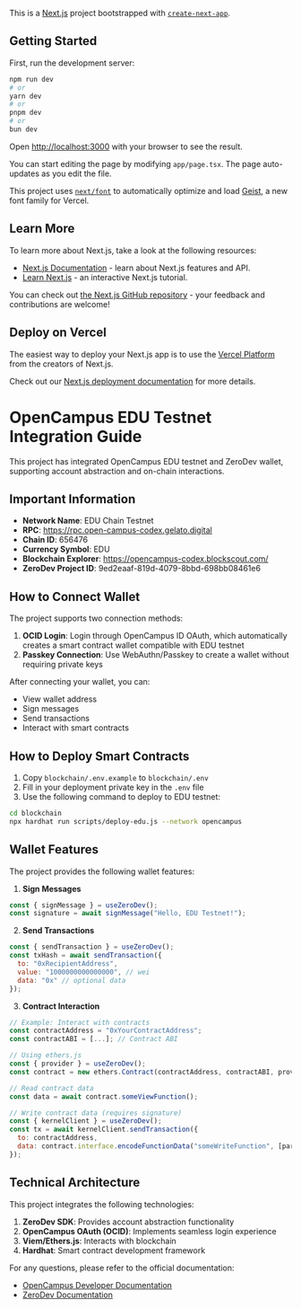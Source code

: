 This is a [Next.js](https://nextjs.org) project bootstrapped with [`create-next-app`](https://nextjs.org/docs/app/api-reference/cli/create-next-app).

## Getting Started

First, run the development server:

```bash
npm run dev
# or
yarn dev
# or
pnpm dev
# or
bun dev
```

Open [http://localhost:3000](http://localhost:3000) with your browser to see the result.

You can start editing the page by modifying `app/page.tsx`. The page auto-updates as you edit the file.

This project uses [`next/font`](https://nextjs.org/docs/app/building-your-application/optimizing/fonts) to automatically optimize and load [Geist](https://vercel.com/font), a new font family for Vercel.

## Learn More

To learn more about Next.js, take a look at the following resources:

- [Next.js Documentation](https://nextjs.org/docs) - learn about Next.js features and API.
- [Learn Next.js](https://nextjs.org/learn) - an interactive Next.js tutorial.

You can check out [the Next.js GitHub repository](https://github.com/vercel/next.js) - your feedback and contributions are welcome!

## Deploy on Vercel

The easiest way to deploy your Next.js app is to use the [Vercel Platform](https://vercel.com/new?utm_medium=default-template&filter=next.js&utm_source=create-next-app&utm_campaign=create-next-app-readme) from the creators of Next.js.

Check out our [Next.js deployment documentation](https://nextjs.org/docs/app/building-your-application/deploying) for more details.

# OpenCampus EDU Testnet Integration Guide

This project has integrated OpenCampus EDU testnet and ZeroDev wallet, supporting account abstraction and on-chain interactions.

## Important Information

- **Network Name**: EDU Chain Testnet
- **RPC**: https://rpc.open-campus-codex.gelato.digital
- **Chain ID**: 656476
- **Currency Symbol**: EDU
- **Blockchain Explorer**: https://opencampus-codex.blockscout.com/
- **ZeroDev Project ID**: 9ed2eaaf-819d-4079-8bbd-698bb08461e6

## How to Connect Wallet

The project supports two connection methods:

1. **OCID Login**: Login through OpenCampus ID OAuth, which automatically creates a smart contract wallet compatible with EDU testnet
2. **Passkey Connection**: Use WebAuthn/Passkey to create a wallet without requiring private keys

After connecting your wallet, you can:
- View wallet address
- Sign messages
- Send transactions
- Interact with smart contracts

## How to Deploy Smart Contracts

1. Copy `blockchain/.env.example` to `blockchain/.env`
2. Fill in your deployment private key in the `.env` file
3. Use the following command to deploy to EDU testnet:

```bash
cd blockchain
npx hardhat run scripts/deploy-edu.js --network opencampus
```

## Wallet Features

The project provides the following wallet features:

1. **Sign Messages**
```javascript
const { signMessage } = useZeroDev();
const signature = await signMessage("Hello, EDU Testnet!");
```

2. **Send Transactions**
```javascript
const { sendTransaction } = useZeroDev();
const txHash = await sendTransaction({
  to: "0xRecipientAddress",
  value: "1000000000000000", // wei
  data: "0x" // optional data
});
```

3. **Contract Interaction**
```javascript
// Example: Interact with contracts
const contractAddress = "0xYourContractAddress";
const contractABI = [...]; // Contract ABI

// Using ethers.js
const { provider } = useZeroDev();
const contract = new ethers.Contract(contractAddress, contractABI, provider);

// Read contract data
const data = await contract.someViewFunction();

// Write contract data (requires signature)
const { kernelClient } = useZeroDev();
const tx = await kernelClient.sendTransaction({
  to: contractAddress,
  data: contract.interface.encodeFunctionData("someWriteFunction", [param1, param2])
});
```

## Technical Architecture

This project integrates the following technologies:

1. **ZeroDev SDK**: Provides account abstraction functionality
2. **OpenCampus OAuth (OCID)**: Implements seamless login experience
3. **Viem/Ethers.js**: Interacts with blockchain
4. **Hardhat**: Smart contract development framework

For any questions, please refer to the official documentation:
- [OpenCampus Developer Documentation](https://devdocs.opencampus.xyz/services/)
- [ZeroDev Documentation](https://docs.zerodev.app/)
